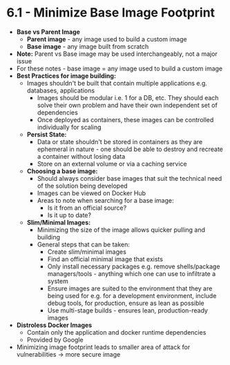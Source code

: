 # 6.1 - Minimize Base Image Footprint

- **Base vs Parent Image**
  - **Parent image** - any image used to build a custom image
  - **Base image** - any image built from scratch
- **Note:** Parent vs Base image may be used interchangeably, not a major issue
- For these notes - base image = any image used to build a custom image
- **Best Practices for image building:**
  - Images shouldn't be built that contain multiple applications e.g. databases, applications
    - Images should be modular i.e. 1 for a DB, etc. They should each solve their own problem and have their own independent set of dependencies
    - Once deployed as containers, these images can be controlled individually for scaling
  - **Persist State:**
    - Data or state shouldn't be stored in containers as they are ephemeral in nature - one should be able to destroy and recreate a container without losing data
    - Store on an external volume or via a caching service
  - **Choosing a base image:**
    - Should always consider base images that suit the technical need of the solution being developed
    - Images can be viewed on Docker Hub
    - Areas to note when searching for a base image:
      - Is it from an official source?
      - Is it up to date?
  - **Slim/Minimal Images:**
    - Minimizing the size of the image allows quicker pulling and building
    - General steps that can be taken:
      - Create slim/minimal images
      - Find an official minimal image that exists
      - Only install necessary packages e.g. remove shells/package managers/tools - anything which one can use to infiltrate a system
      - Ensure images are suited to the environment that they are being used for e.g. for a development environment, include debug tools, for production, ensure as lean as possible
      - Use multi-stage builds - ensures lean, production-ready images
- **Distroless Docker Images**
  - Contain only the application and docker runtime dependencies
  - Provided by Google
- Minimizing image footprint leads to smaller area of attack for vulnerabilities -> more secure image
